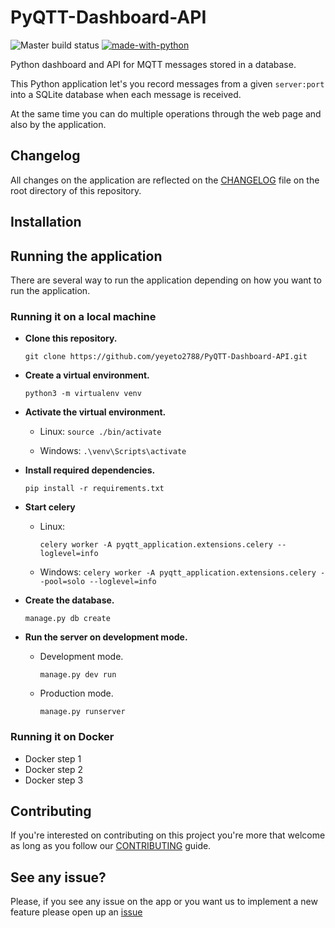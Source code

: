 # PyQTT-Dashboard-API

![Master build status](https://travis-ci.org/yeyeto2788/PyQTT-Dashboard-API.svg?branch=master)
[![made-with-python](https://img.shields.io/badge/Made%20with-Python-1f425f.svg)](https://www.python.org/)

Python dashboard and API for MQTT messages stored in a database.

This Python application let's you record messages from a given `server:port`  
into a SQLite database when each message is received.

At the same time you can do multiple operations through the web page and also
by the application.

## Changelog
All changes on the application are reflected on the [CHANGELOG](./CHANGELOG.md)
file on the root directory of this repository.

## Installation

## Running the application
There are several way to run the application depending on how you want to run the application.

### Running it on a local machine

- **Clone this repository.**

  `git clone https://github.com/yeyeto2788/PyQTT-Dashboard-API.git`
    
- **Create a virtual environment.**

  `python3 -m virtualenv venv`
    
- **Activate the virtual environment.**

  - Linux: `source ./bin/activate` 
  
  - Windows: `.\venv\Scripts\activate`
    
- **Install required dependencies.**

  `pip install -r requirements.txt`

- **Start celery**

  - Linux:
    
    `celery worker -A pyqtt_application.extensions.celery --loglevel=info`
  
  - Windows:
    `celery worker -A pyqtt_application.extensions.celery --pool=solo --loglevel=info`
    
- **Create the database.**

  `manage.py db create`
    
- **Run the server on development mode.**

  - Development mode.
    
    `manage.py dev run`
  
  - Production mode.
  
    `manage.py runserver`

### Running it on Docker

- Docker step 1
- Docker step 2
- Docker step 3

## Contributing
If you're interested on contributing on this project you're more that welcome as
 long as you follow our [CONTRIBUTING](./CONTRIBUTING.md) guide.

## See any issue?
Please, if you see any issue on the app or you want us to implement a new
feature please open up an
[issue](https://github.com/yeyeto2788/PyQTT-Dashboard-API/issues/new/choose)
